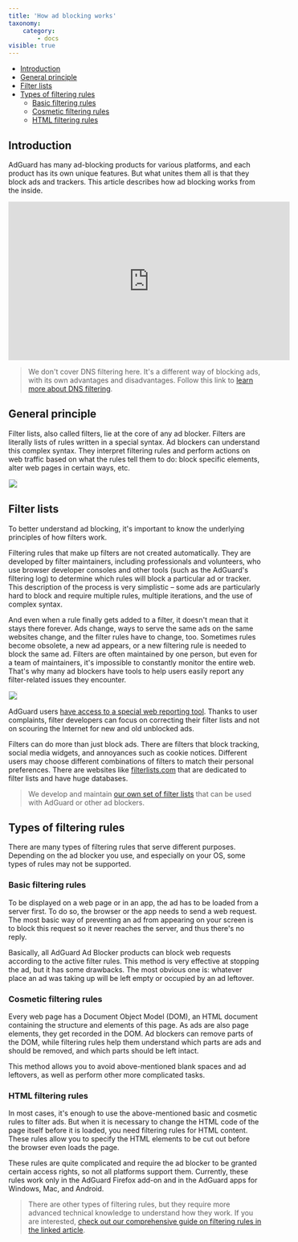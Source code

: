 ```yaml
---
title: 'How ad blocking works'
taxonomy:
    category:
        - docs
visible: true
---
```


*   [Introduction](#introduction)
*   [General principle](#general)
*   [Filter lists](#filter-lists)
*   [Types of filtering rules](#types-filtering)
    *   [Basic filtering rules](#basic)
    *   [Cosmetic filtering rules](#cosmetic)
    *   [HTML filtering rules](#html)

<a name="introduction"></a>

## Introduction

AdGuard has many ad-blocking products for various platforms, and each product has its own unique features. But what unites them all is that they block ads and trackers. This article describes how ad blocking works from the inside.

<iframe width="560" height="315" src="https://www.youtube-nocookie.com/embed/Xq_CUdh0T_w" title="YouTube video player" frameborder="0" allow="accelerometer; autoplay; clipboard-write; encrypted-media; gyroscope; picture-in-picture" allowfullscreen></iframe>

> We don't cover DNS filtering here. It's a different way of blocking ads, with its own advantages and disadvantages. Follow this link to [learn more about DNS filtering](https://kb.adguard.com/en/general/dns-filtering).

<a name="general"></a>

## General principle

Filter lists, also called filters, lie at the core of any ad blocker. Filters are literally lists of rules written in a special syntax. Ad blockers can understand this complex syntax. They interpret filtering rules and perform actions on web traffic based on what the rules tell them to do: block specific elements, alter web pages in certain ways, etc.

<img src="https://cdn.adguard.com/public/Adguard/Blog/manifestv3/adblockingworks.png" style="max-width: 750px; border: 1px solid #efefef;">

<a name="filter-lists"></a>

## Filter lists

To better understand ad blocking, it's important to know the underlying principles of how filters work.

Filtering rules that make up filters are not created automatically. They are developed by filter maintainers, including professionals and volunteers, who use browser developer consoles and other tools (such as the AdGuard's filtering log) to determine which rules will block a particular ad or tracker. This description of the process is very simplistic – some ads are particularly hard to block and require multiple rules, multiple iterations, and the use of complex syntax.

And even when a rule finally gets added to a filter, it doesn't mean that it stays there forever. Ads change, ways to serve the same ads on the same websites change, and the filter rules have to change, too. Sometimes rules become obsolete, a new ad appears, or a new filtering rule is needed to block the same ad. Filters are often maintained by one person, but even for a team of maintainers, it's impossible to constantly monitor the entire web. That's why many ad blockers have tools to help users easily report any filter-related issues they encounter.

<img src="https://cdn.adguard.com/public/Adguard/Blog/manifestv3/filtersupdates.png" style="max-width: 750px; border: 1px solid #efefef;">

AdGuard users [have access to a special web reporting tool](https://reports.adguard.com/new_issue.html). Thanks to user complaints, filter developers can focus on correcting their filter lists and not on scouring the Internet for new and old unblocked ads.

Filters can do more than just block ads. There are filters that block tracking, social media widgets, and annoyances such as cookie notices. Different users may choose different combinations of filters to match their personal preferences. There are websites like [filterlists.com](https://filterlists.com/) that are dedicated to filter lists and have huge databases.

> We develop and maintain [our own set of filter lists](https://kb.adguard.com/en/general/adguard-ad-filters) that can be used with AdGuard or other ad blockers.


<a name="types-filtering"></a>

## Types of filtering rules

There are many types of filtering rules that serve different purposes. Depending on the ad blocker you use, and especially on your OS, some types of rules may not be supported.

<a name="basic"></a>

### Basic filtering rules

To be displayed on a web page or in an app, the ad has to be loaded from a server first. To do so, the browser or the app needs to send a web request. The most basic way of preventing an ad from appearing on your screen is to block this request so it never reaches the server, and thus there's no reply.

Basically, all AdGuard Ad Blocker products can block web requests according to the active filter rules. This method is very effective at stopping the ad, but it has some drawbacks. The most obvious one is: whatever place an ad was taking up will be left empty or occupied by an ad leftover.

<a name="cosmetic"></a>

### Cosmetic filtering rules

Every web page has a Document Object Model (DOM), an HTML document containing the structure and elements of this page. As ads are also page elements, they get recorded in the DOM. Ad blockers can remove parts of the DOM, while filtering rules help them understand which parts are ads and should be removed, and which parts should be left intact.

This method allows you to avoid above-mentioned blank spaces and ad leftovers, as well as perform other more complicated tasks.

<a name="html"></a>

### HTML filtering rules

In most cases, it's enough to use the above-mentioned basic and cosmetic rules to filter ads. But when it is necessary to change the HTML code of the page itself before it is loaded, you need filtering rules for HTML content. These rules allow you to specify the HTML elements to be cut out before the browser even loads the page.

These rules are quite complicated and require the ad blocker to be granted certain access rights, so not all platforms support them. Currently, these rules work only in the AdGuard Firefox add-on and in the AdGuard apps for Windows, Mac, and Android.

> There are other types of filtering rules, but they require more advanced technical knowledge to understand how they work. If you are interested, [check out our comprehensive guide on filtering rules in the linked article](https://kb.adguard.com/en/general/how-to-create-your-own-ad-filters).
